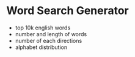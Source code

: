 # Word Search Generator

- top 10k english words
- number and length of words
- number of each directions
- alphabet distribution
